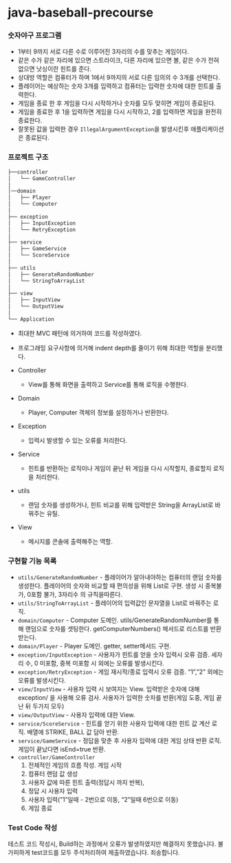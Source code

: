 # java-baseball-precourse

### 숫자야구 프로그램
- 1부터 9까지 서로 다른 수로 이루어진 3자리의 수를 맞추는 게임이다.
- 같은 수가 같은 자리에 있으면 스트라이크, 다른 자리에 있으면 볼, 같은 수가 전혀 없으면 낫싱이란 힌트를 준다.
- 상대방 역할은 컴퓨터가 하며 1에서 9까지의 서로 다른 임의의 수 3개를 선택한다.
- 플레이어는 예상하는 숫자 3개를 입력하고 컴퓨터는 입력한 숫자에 대한 힌트를 출력한다.
- 게임을 종료 한 후 게임을 다시 시작하거나 숫자를 모두 맞히면 게임이 종료된다.
- 게임을 종료한 후 1을 입력하면 게임을 다시 시작하고, 2를 입력하면 게임을 완전히 종료한다.
- 잘못된 값을 입력한 경우 `IllegalArgumentException`을 발생시킨후 애플리케이션은 종료된다.


### 프로젝트 구조
```bash
├──controller
│   └── GameController
│   
│──domain
│   ├── Player
│   └── Computer
│ 
├── exception
│   ├── InputException
│   └── RetryException
│
├── service
│   ├── GameService
│   └── ScoreService
│
├── utils
│   ├── GenerateRandomNumber
│   └── StringToArrayList
│
├── view
│   ├── InputView
│   └── OutputView
│
└── Application
``` 
- 최대한 MVC 패턴에 의거하여 코드를 작성하였다.
- 프로그래밍 요구사항에 의거해 indent depth를 줄이기 위해 최대한 역할을 분리했다.

- Controller
  - View를 통해 화면을 출력하고 Service를 통해 로직을 수행한다.
- Domain
  - Player, Computer 객체의 정보를 설정하거나 반환한다.
- Exception
  - 입력시 발생할 수 있는 오류를 처리한다.
- Service
  - 힌트를 반환하는 로직이나 게임이 끝난 뒤 게임을 다시 시작할지, 종료할지 로직을 처리한다.
- utils
  - 랜덤 숫자를 생성하거나, 힌트 비교를 위해 입력받은 String을 ArrayList로 바꿔주는 유틸.
- View
  - 메시지를 콘솔에 출력해주는 역할.


### 구현할 기능 목록

- `utils/GenerateRandomNumber` - 플레이어가 알아내야하는 컴퓨터의 랜덤 숫자를 생성한다. 플레이어의 숫자와 비교할 때 편의성을 위해 List로 구현. 생성 시 중복불가, 0포함 불가, 3자리수 의 규칙을따른다.
- `utils/StringToArrayList` - 플레이어의 입력값인 문자열을 List로 바꿔주는 로직.
- `domain/Computer` - Computer 도메인. utils/GenerateRandomNumber를 통해 랜덤으로 숫자를 셋팅한다. getComputerNumbers() 메서드로 리스트를 반환받는다.
- `domain/Player` - Player 도메인. getter, setter메서드 구현.
- `exception/InputException` - 사용자가 힌트를 얻을 숫자 입력시 오류 검증. 세자리 수, 0 미포함, 중복 미포함 시 외에는 오류를 발생시킨다.
- `exception/RetryException` - 게임 재시작/종료 입력시 오류 검증. “1”,”2” 외에는 오류를 발생시킨다.
- `view/InputView` - 사용자 입력 시 보여지는 View.  입력받은 숫자에 대해 exception/ 을 사용해 오류 검사. 사용자가 입력한 숫자를 반환(게임 도중, 게임 끝난 뒤 두가지 모두)
- `view/OutputView` - 사용자 입력에 대한 View.
- `service/ScoreService` - 힌트를 얻기 위한 사용자 입력에 대한 힌트 값 계산 로직.  배열에 STRIKE, BALL 값 담아 반환.
- `service/GameService` - 정답을 맞춘 후 사용자 입력에 대한 게임 상태 반환 로직. 게임이 끝났다면 isEnd=true 반환.
- `controller/GameController`
  1. 전체적인 게임의 흐름 작성. 게임 시작
  2. 컴퓨터 랜덤 값 생성
  3. 사용자 값에 따른 힌트 출력(정답시 까지 반복),
  4. 정답 시 사용자 입력
  5. 사용자 입력(”1”일때 - 2번으로 이동, “2”일때 6번으로 이동)
  6. 게임 종료

### Test Code 작성
테스트 코드 작성시, Build하는 과정에서 오류가 발생하였지만 해결하지 못했습니다. 불가피하게 test코드를 모두 주석처리하여 제출하였습니다. 죄송합니다.


